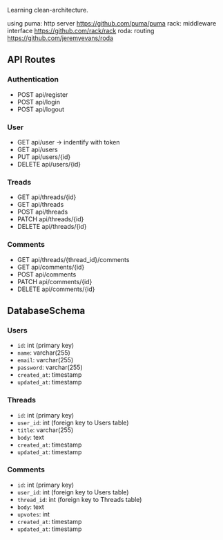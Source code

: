 Learning clean-architecture.

using
    puma: http server
        https://github.com/puma/puma
    rack: middleware interface
        https://github.com/rack/rack
    roda: routing
        https://github.com/jeremyevans/roda


## API Routes

### Authentication

- POST api/register
- POST api/login
- POST api/logout

### User

- GET api/user -> indentify with token
- GET api/users
- PUT api/users/{id}
- DELETE api/users/{id}

### Treads

- GET api/threads/{id}
- GET api/threads
- POST api/threads
- PATCH api/threads/{id}
- DELETE api/threads/{id}

### Comments

- GET api/threads/{thread_id}/comments
- GET api/comments/{id}
- POST api/comments
- PATCH api/comments/{id}
- DELETE api/comments/{id}


## DatabaseSchema

### Users

- `id`: int (primary key)
- `name`: varchar(255)
- `email`: varchar(255)
- `password`: varchar(255)
- `created_at`: timestamp
- `updated_at`: timestamp

### Threads

- `id`: int (primary key)
- `user_id`: int (foreign key to Users table)
- `title`: varchar(255)
- `body`: text
- `created_at`: timestamp
- `updated_at`: timestamp

### Comments

- `id`: int (primary key)
- `user_id`: int (foreign key to Users table)
- `thread_id`: int (foreign key to Threads table)
- `body`: text
- `upvotes`: int
- `created_at`: timestamp
- `updated_at`: timestamp
